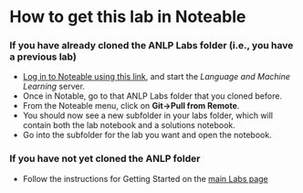 # How to get this lab in Noteable

### If you have already cloned the ANLP Labs folder (i.e., you have a previous lab)

- [Log in to Noteable using this link](https://noteable.edina.ac.uk/login), and start the *Language and Machine Learning* server.
- Once in Notable, go to that ANLP Labs folder that you cloned before.
- From the Noteable menu, click on **Git$\rightarrow$Pull from Remote**.
- You should now see a new subfolder in your labs folder, which will contain both the lab notebook and a solutions notebook.
- Go into the subfolder for the lab you want and open the notebook.

### If you have not yet cloned the ANLP folder

- Follow the instructions for Getting Started on the [main Labs page](https://git.ecdf.ed.ac.uk/anlp/ANLP_labs)

